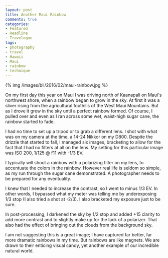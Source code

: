 ```yaml
---
layout: post
title: Another Maui Rainbow
comments: true
categories:
- Featured
- Headline
- Travelogue
tags:
- photography
- travel
- Hawaii
- Maui
- rainbow
- technique
---
```


{% img /images/bli/2016/02/maui-rainbow.jpg %}

On my first day this year on Maui I was driving north of Kaanapali on Maui's northwest shore, when a rainbow began to grow in the sky. At first it was a sliver rising from the agricultural foothills of the West Maui Mountains. But as I drove it grew in the sky until a perfect rainbow formed. Of course, I pulled over and even as I ran across some wet, waist-high sugar cane, the rainbow started to fade. 

<!--more-->

I had no time to set up a tripod or to grab a different lens. I shot with what was on my camera at the time, a 14-24 Nikkor on my D800. Despite the drizzle that started to fall, I managed six images, bracketing to allow for the fact that I had no filters at all on the lens. My setting for this particular image was ISO 200, 1/125 @ f11 with -1/3 EV. 

I typically will shoot a rainbow with a polarizing filter on my lens, to accentuate the colors in the rainbow. However real life is seldom so simple, as my run through the sugar cane demonstrated. A photographer needs to be prepared for any eventuality. 

I knew that I needed to increase the contrast, so I went to minus 1/3 EV. In other words, I bypassed what my meter was telling me by underexposing 1/3 stop (I also tried a shot at -2/3). I also bracketed my exposure just to be sure.

In post-processing, I darkened the sky by 1/2 stop and added +15 clarity to add more contrast and to slightly make up for the lack of a polarizer. That also had the effect of bringing out the clouds from the background sky. 

I am not suggesting this is a great image; I have captured far better, far more dramatic rainbows in my time. But rainbows are like magnets. We are drawn to their enticing visual candy, yet another example of our incredible natural world. 